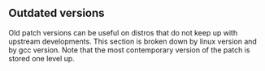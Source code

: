 ## Outdated versions

Old patch versions can be useful on distros that do not keep up with upstream developments.  This section is broken down by linux version and by gcc version.  Note that the most contemporary version of the patch is stored one level up.
